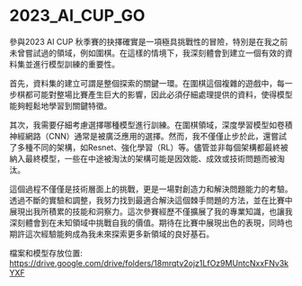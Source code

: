 ﻿# 2023_AI_CUP_GO
參與2023 AI CUP 秋季賽的抉擇確實是一項極具挑戰性的冒險，特別是在我之前未曾嘗試過的領域，例如圍棋。在這樣的情境下，我深刻體會到建立一個有效的資料集並進行模型訓練的重要性。

首先，資料集的建立可謂是整個探索的關鍵一環。在圍棋這個複雜的遊戲中，每一步棋都可能對整場比賽產生巨大的影響，因此必須仔細處理提供的資料，使得模型能夠輕鬆地學習到關鍵特徵。

其次，我需要仔細考慮選擇哪種模型進行訓練。在圍棋領域，深度學習模型如卷積神經網路（CNN）通常是被廣泛應用的選擇。然而，我不僅僅止步於此，還嘗試了多種不同的架構，如Resnet、強化學習（RL）等。儘管並非每個架構都最終被納入最終模型，一些在中途被淘汰的架構可能是因效能、成效或技術問題而被淘汰。

這個過程不僅僅是技術層面上的挑戰，更是一場對創造力和解決問題能力的考驗。透過不斷的實驗和調整，我努力找到最適合解決這個棘手問題的方法，並在比賽中展現出我所積累的技能和洞察力。這次參賽經歷不僅擴展了我的專業知識，也讓我深刻體會到在未知領域中挑戰自我的價值。期待在比賽中展現出色的表現，同時也期許這次經驗能夠成為我未來探索更多新領域的良好基石。

檔案和模型存放位置: https://drive.google.com/drive/folders/18mrqtv2ojz1LfOz9MUntcNxxFNv3kYXF
